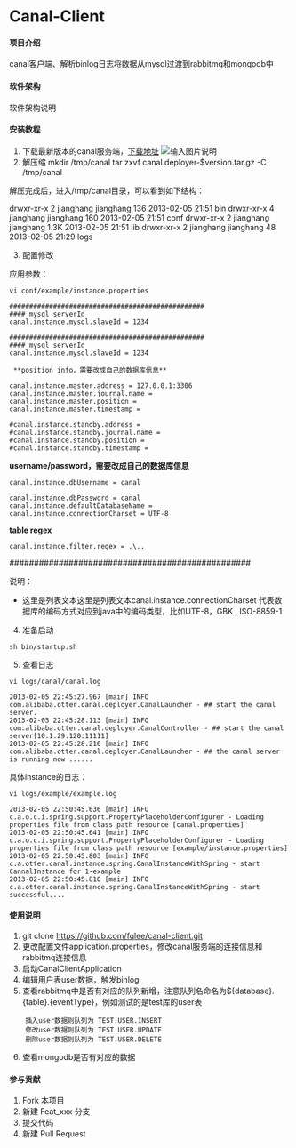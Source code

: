 # Canal-Client 

#### 项目介绍
canal客户端、解析binlog日志将数据从mysql过渡到rabbitmq和mongodb中

#### 软件架构
软件架构说明


#### 安装教程

1. 下载最新版本的canal服务端，[下载地址](https://github.com/alibaba/canal/releases)
![![输入图片说明](https://gitee.com/uploads/images/2018/0608/190733_120ed703_1697823.png "DJT1038ULOX7C]SHGY7D1UU.png")](https://gitee.com/uploads/images/2018/0608/190711_dcd1c334_1697823.png "屏幕截图.png")
2. 解压缩
mkdir /tmp/canal
tar zxvf canal.deployer-$version.tar.gz  -C /tmp/canal

解压完成后，进入/tmp/canal目录，可以看到如下结构：

drwxr-xr-x 2 jianghang jianghang  136 2013-02-05 21:51 bin
drwxr-xr-x 4 jianghang jianghang  160 2013-02-05 21:51 conf
drwxr-xr-x 2 jianghang jianghang 1.3K 2013-02-05 21:51 lib
drwxr-xr-x 2 jianghang jianghang   48 2013-02-05 21:29 logs

3. 配置修改

应用参数：

`vi conf/example/instance.properties`


```
#################################################
#### mysql serverId
canal.instance.mysql.slaveId = 1234

#################################################
#### mysql serverId
canal.instance.mysql.slaveId = 1234

 **position info，需要改成自己的数据库信息** 
```


```
canal.instance.master.address = 127.0.0.1:3306
canal.instance.master.journal.name =
canal.instance.master.position =
canal.instance.master.timestamp =
```

```
#canal.instance.standby.address =
#canal.instance.standby.journal.name =
#canal.instance.standby.position =
#canal.instance.standby.timestamp =
```

 **username/password，需要改成自己的数据库信息** 


```
canal.instance.dbUsername = canal

canal.instance.dbPassword = canal
canal.instance.defaultDatabaseName =
canal.instance.connectionCharset = UTF-8
```

 **table regex** 

```
canal.instance.filter.regex = .\..
```

#################################################

说明：

- 这里是列表文本这里是列表文本canal.instance.connectionCharset 代表数据库的编码方式对应到java中的编码类型，比如UTF-8，GBK , ISO-8859-1

4. 准备启动

`sh bin/startup.sh`

5. 查看日志

`vi logs/canal/canal.log`


```
2013-02-05 22:45:27.967 [main] INFO  com.alibaba.otter.canal.deployer.CanalLauncher - ## start the canal server.
2013-02-05 22:45:28.113 [main] INFO  com.alibaba.otter.canal.deployer.CanalController - ## start the canal server[10.1.29.120:11111]
2013-02-05 22:45:28.210 [main] INFO  com.alibaba.otter.canal.deployer.CanalLauncher - ## the canal server is running now ......
```

具体instance的日志：

`vi logs/example/example.log`


```
2013-02-05 22:50:45.636 [main] INFO  c.a.o.c.i.spring.support.PropertyPlaceholderConfigurer - Loading properties file from class path resource [canal.properties]
2013-02-05 22:50:45.641 [main] INFO  c.a.o.c.i.spring.support.PropertyPlaceholderConfigurer - Loading properties file from class path resource [example/instance.properties]
2013-02-05 22:50:45.803 [main] INFO  c.a.otter.canal.instance.spring.CanalInstanceWithSpring - start CannalInstance for 1-example 
2013-02-05 22:50:45.810 [main] INFO  c.a.otter.canal.instance.spring.CanalInstanceWithSpring - start successful....
```



#### 使用说明

1. git clone https://github.com/fqlee/canal-client.git
2. 更改配置文件application.properties，修改canal服务端的连接信息和rabbitmq连接信息
3. 启动CanalClientApplication
4. 编辑用户表user数据，触发binlog
5. 查看rabbitmq中是否有对应的队列新增，注意队列名命名为${database}.{table}.{eventType}，例如测试的是test库的user表
  
```
    插入user数据则队列为 TEST.USER.INSERT
    修改user数据则队列为 TEST.USER.UPDATE
    删除user数据则队列为 TEST.USER.DELETE
```

6. 查看mongodb是否有对应的数据

#### 参与贡献

1. Fork 本项目
2. 新建 Feat_xxx 分支
3. 提交代码
4. 新建 Pull Request
